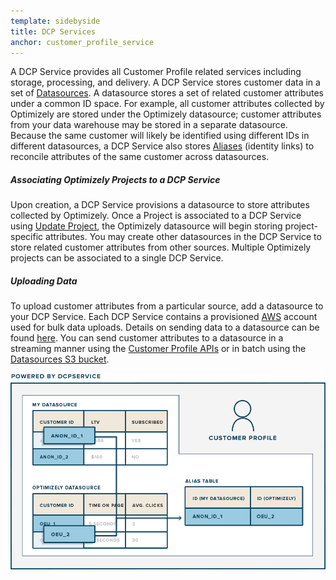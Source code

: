 ```yaml
---
template: sidebyside
title: DCP Services
anchor: customer_profile_service
---
```


A DCP Service provides all Customer Profile related services including storage, processing, and delivery. A DCP Service
stores customer data in a set of [Datasources](/rest/customer_profiles#datasources). A datasource stores a set of
related customer attributes under a common ID space. For example, all customer attributes collected by Optimizely are
stored under the Optimizely datasource; customer attributes from your data warehouse may be stored in a separate
datasource.  Because the same customer will likely be identified using different IDs in different datasources, a DCP
Service also stores [Aliases](/customer_profiles#aliases) (identity links) to reconcile attributes of the same customer
across datasources.

##### Associating Optimizely Projects to a DCP Service
Upon creation, a DCP Service provisions a datasource to store attributes collected by Optimizely. Once a Project is
associated to a DCP Service using [Update Project](/rest/reference/index.html#update-project), the Optimizely datasource
will begin storing project-specific attributes. You may create other datasources in the DCP Service to store related
customer attributes from other sources. Multiple Optimizely projects can be associated to a single DCP Service.

##### Uploading Data
To upload customer attributes from a particular source, add a datasource to your DCP Service. Each DCP Service contains
a provisioned [AWS](www.aws.amazon.com/) account used for bulk data uploads. Details on sending data to a datasource can
be found [here](/rest/customer_profiles#dcp_datasources). You can send customer attributes to a datasource in a
streaming manner using the [Customer Profile APIs](/rest/customer_profiles#customer_profiles) or in batch using the
[Datasources S3 bucket](/rest/customer_profiles#create-customer-profile).


<img src="/assets/img/dcp/DCP_Service.png">

